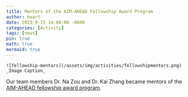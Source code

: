 ```yaml
---
title: Mentors of the AIM-AHEAD Fellowship Award Program
author: heart
date: 2023-9-15 14:00:00 -0600
categories: [Activity]
tags: [news]
pin: true
math: true
mermaid: true
---
```


```
![fellowship-mentors](/assets/img/activities/fellowshipmentors.png)
_Image Caption_
```

Our team members Dr. Na Zou and Dr. Kai Zhang became mentors of the [AIM-AHEAD fellowship award program](https://www.aim-ahead.net/research-fellowship/).

